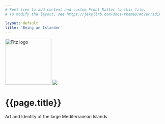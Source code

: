 ```yaml
---
# Feel free to add content and custom Front Matter to this file.
# To modify the layout, see https://jekyllrb.com/docs/themes/#overriding-theme-defaults

layout: default
title: 'Being an Islander'
---
```


<div class="section" id="holding">
  <div class="intro col-md-12">
  <a href="https://www.fitzmuseum.cam.ac.uk"><img src="https://beta.fitz.ms/images/logos/Fitz_logo_white.png" width="150" alt="Fitz logo" /></a>  <img src="https://upload.wikimedia.org/wikipedia/commons/thumb/0/0a/StavrosNiarchosFoundation-logo_%282013%29.svg/352px-StavrosNiarchosFoundation-logo_%282013%29.svg.png" />
  <h1>{{page.title}}</h1>
  <p>Art and Identity of the large Mediterranean Islands</p>

  </div>
</div>
<div id="player">
    <audio autoplay hidden loop controls>
     <source src="{{ site.baseurl }}/mp3/sea.mp3" type="audio/mpeg">
                If you're reading this, audio isn't supported.
    </audio>
</div>
